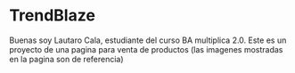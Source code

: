 
# TrendBlaze

Buenas soy Lautaro Cala, estudiante del curso BA multiplica 2.0. Este es un proyecto de una pagina para venta de productos (las imagenes mostradas en la pagina son de referencia)

